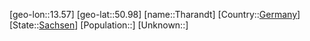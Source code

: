 ﻿---
location: [50.98,13.57]
type: City
tags:
- geo/City


SpocWebEntityId: 34842
isDeleted: false
confidential: public

---
[geo-lon::13.57]
[geo-lat::50.98]
[name::Tharandt]
[Country::[Germany](geo/Continent/Europe/Germany.md)]
[State::[Sachsen](geo/Continent/Europe/Germany/Sachsen.md)]
[Population::]
[Unknown::]

